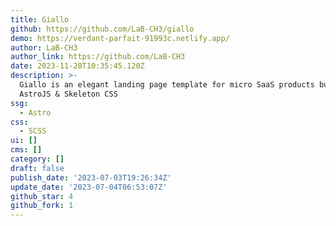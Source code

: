 ```yaml
---
title: Giallo
github: https://github.com/LaB-CH3/giallo
demo: https://verdant-parfait-91993c.netlify.app/
author: LaB-CH3
author_link: https://github.com/LaB-CH3
date: 2023-11-28T10:35:45.120Z
description: >-
  Giallo is an elegant landing page template for micro SaaS products built with
  AstroJS & Skeleton CSS
ssg:
  - Astro
css:
  - SCSS
ui: []
cms: []
category: []
draft: false
publish_date: '2023-07-03T19:26:34Z'
update_date: '2023-07-04T06:53:07Z'
github_star: 4
github_fork: 1
---
```

